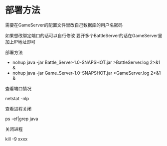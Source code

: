 # 部署方法

需要在GameServer的配置文件里改自己数据库的用户名密码

 如果想改绑定端口的话可以自行修改 要开多个BattleServer的话在GameServer里加上IP地址即可



部署方法

- nohup java -jar   Battle_Server-1.0-SNAPSHOT.jar  >BattleServer.log  2>&1 &
- nohup java -jar   Game_Server-1.0-SNAPSHOT.jar  >GameServer.log  2>&1 &

查看端口情况

netstat -nlp

查看进程关闭

ps -ef|grep java

关闭进程

kill -9 xxxx
